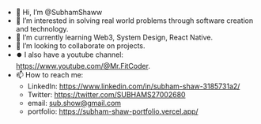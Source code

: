 - 👋 Hi, I’m @SubhamShaww
- 👀 I’m interested in solving real world problems through software creation and technology.
- 🌱 I’m currently learning Web3, System Design, React Native.
- 💞️ I’m looking to collaborate on projects.
- ⏺️ I also have a youtube channel: https://www.youtube.com/@Mr.FitCoder.
- 📫 How to reach me:
     - LinkedIn: https://www.linkedin.com/in/subham-shaw-3185731a2/
     - Twitter: https://twitter.com/SUBHAMS27002680
     - email: sub.show@gmail.com
     - portfolio: https://subham-shaw-portfolio.vercel.app/

<!---
SubhamShaww/SubhamShaww is a ✨ special ✨ repository because its `README.md` (this file) appears on your GitHub profile.
You can click the Preview link to take a look at your changes.
--->
